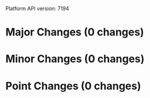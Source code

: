 Platform API version: 7194


# Major Changes (0 changes)


# Minor Changes (0 changes)


# Point Changes (0 changes)
